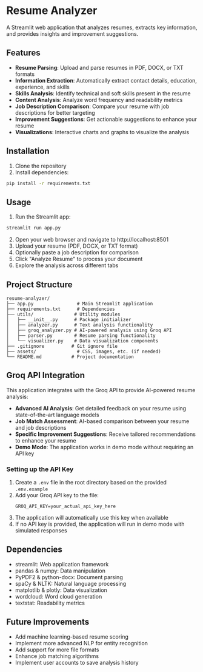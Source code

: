 # Resume Analyzer

A Streamlit web application that analyzes resumes, extracts key information, and provides insights and improvement suggestions.

## Features

- **Resume Parsing**: Upload and parse resumes in PDF, DOCX, or TXT formats
- **Information Extraction**: Automatically extract contact details, education, experience, and skills
- **Skills Analysis**: Identify technical and soft skills present in the resume
- **Content Analysis**: Analyze word frequency and readability metrics
- **Job Description Comparison**: Compare your resume with job descriptions for better targeting
- **Improvement Suggestions**: Get actionable suggestions to enhance your resume
- **Visualizations**: Interactive charts and graphs to visualize the analysis

## Installation

1. Clone the repository
2. Install dependencies:

```bash
pip install -r requirements.txt
```

## Usage

1. Run the Streamlit app:

```bash
streamlit run app.py
```

2. Open your web browser and navigate to http://localhost:8501
3. Upload your resume (PDF, DOCX, or TXT format)
4. Optionally paste a job description for comparison
5. Click "Analyze Resume" to process your document
6. Explore the analysis across different tabs

## Project Structure

```
resume-analyzer/
├── app.py                # Main Streamlit application
├── requirements.txt      # Dependencies
├── utils/               # Utility modules
│   ├── __init__.py      # Package initializer
│   ├── analyzer.py      # Text analysis functionality
│   ├── groq_analyzer.py # AI-powered analysis using Groq API
│   ├── parser.py        # Resume parsing functionality
│   └── visualizer.py    # Data visualization components
├── .gitignore          # Git ignore file
├── assets/               # CSS, images, etc. (if needed)
└── README.md           # Project documentation
```

## Groq API Integration

This application integrates with the Groq API to provide AI-powered resume analysis:

- **Advanced AI Analysis**: Get detailed feedback on your resume using state-of-the-art language models
- **Job Match Assessment**: AI-based comparison between your resume and job descriptions
- **Specific Improvement Suggestions**: Receive tailored recommendations to enhance your resume
- **Demo Mode**: The application works in demo mode without requiring an API key

### Setting up the API Key

1. Create a `.env` file in the root directory based on the provided `.env.example`
2. Add your Groq API key to the file:
   ```
   GROQ_API_KEY=your_actual_api_key_here
   ```
3. The application will automatically use this key when available
4. If no API key is provided, the application will run in demo mode with simulated responses

## Dependencies

- streamlit: Web application framework
- pandas & numpy: Data manipulation
- PyPDF2 & python-docx: Document parsing
- spaCy & NLTK: Natural language processing
- matplotlib & plotly: Data visualization
- wordcloud: Word cloud generation
- textstat: Readability metrics

## Future Improvements

- Add machine learning-based resume scoring
- Implement more advanced NLP for entity recognition
- Add support for more file formats
- Enhance job matching algorithms
- Implement user accounts to save analysis history
